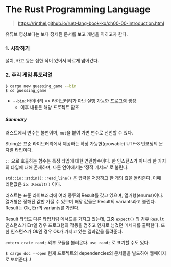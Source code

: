 # The Rust Programming Language

> https://rinthel.github.io/rust-lang-book-ko/ch00-00-introduction.html

유튜브 영상보다는 보다 정제된 문서를 보고 개념을 익히고자 한다.



### 1. 시작하기

설치, 카고 등은 접한 적이 있어서 빠르게 넘어갔다.



### 2. 추리 게임 튜토리얼

```bash
$ cargo new guessing_game --bin
$ cd guessing_game
```

- `--bin`: 바이너리 => 라이브러리가 아닌 실행 가능한 프로그램 생성
  - 이후 내용은 해당 프로젝트 참조



##### Summary

러스트에서 변수는 불변이며, `mut`을 붙여 가변 변수로 선언할 수 있다.

String은 표준 라이브러리에서 제공하는 확장 가능한(growable) UTF-8 인코딩의 문자열 타입이다.

`::`  으로 호출하는 함수는 특정 타입에 대한 연관함수이다. 한 인스턴스가 아니라 한 가지의 타입에 대해 존재하며, 다른 언어에서는 ‘정적 메서드’ 로 불린다.



`std::io::stdin()::read_line()` 은 입력을 저장하고 한 개의 값을 돌려준다. 이때 리턴값은 `io::Result()` 이다.

러스트는 표준 라이브러리에 여러 종류의 Result를 갖고 있으며, 열거형(enums)이다. 열거형은 정해진 값만 가질 수 있으며 해당 값들은 Result의 variants라고 불린다. Result는 Ok, Err의 variants를 가진다.



Result 타입도 다른 타입처럼 메서드를 가지고 있는데, 그중 `expect()` 의 경우 `Result` 인스턴스가 Err일 경우 프로그램의 작동을 멈추고 인자로 넘겼던 메세지를 출력한다. 또한 인스턴스가 Ok인 경우 Ok가 가지고 있는 결과값을 돌려준다.



`extern crate rand;` 외부 모듈을 불러온다. `use rand;` 로 표기할 수도 있다.

`$ cargo doc --open` 현재 프로젝트의 dependencies의 문서들을 빌드하여 웹페이지로 보여준다..!

